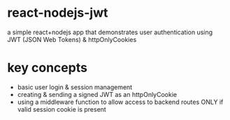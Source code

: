 # react-nodejs-jwt

a simple react+nodejs app that demonstrates user authentication using JWT (JSON Web Tokens) & httpOnlyCookies 

# key concepts 
* basic user login & session management
* creating & sending a signed JWT as an httpOnlyCookie
* using a middleware function to allow access to backend routes ONLY if valid session cookie is present
